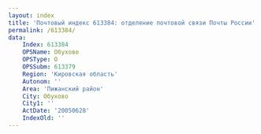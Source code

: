```yaml
---
layout: index
title: 'Почтовый индекс 613384: отделение почтовой связи Почты России'
permalink: /613384/
data:
    Index: 613384
    OPSName: Обухово
    OPSType: О
    OPSSubm: 613379
    Region: 'Кировская область'
    Autonom: ''
    Area: 'Пижанский район'
    City: Обухово
    City1: ''
    ActDate: '20050628'
    IndexOld: ''
---
```


